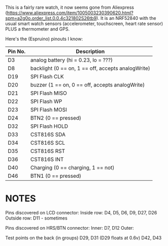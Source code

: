 This is a fairly rare watch, it now seems gone from Aliexpress (https://www.aliexpress.com/item/1005003230390620.html?spm=a2g0o.order_list.0.0.4c321802S26tb9). 
It is an NRF52840 with the usual smart watch sensors (accelerometer, touchscreen, heart rate sensor) PLUS a thermometer and GPS. 

Here's the (Espruino) pinouts I know:

| Pin No.  | Description |
| ------------- | ------------- |
|D3| analog battery (hi = 0.23, lo = ???)|
|D8|  backlight (0 == on, 1 == off, accepts analogWrite)|
|D19| SPI Flash CLK |
|D20| buzzer (1 == on, 0 == off, accepts analogWrite)|
|D21| SPI Flash MISO |
|D22| SPI Flash WP |
|D23| SPI Flash MOSI |
|D24| BTN2 (0 == pressed)|
|D32| SPI Flash HOLD |
|D33| CST816S SDA |
|D34| CST816S SCL |
|D35| CST816S RST |
|D36| CST816S INT |
|D40| Charging (0 == charging, 1 == not)|
|D46| BTN1 (0 == pressed)|

NOTES
=====
Pins discovered on LCD connector:
Inside row:  D4, D5, D6, D9, D27, D26
Outside row: 
D11 - sometimes

Pins discovered on HRS/BTN connector:
Inner: D7, D12
Outer: 

Test points on the back (in groups)
D29, D31 (D29 floats at 0.6v)
D42, D43
